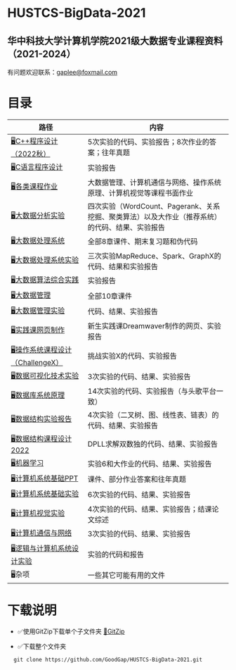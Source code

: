 # HUSTCS-BigData-2021
## 华中科技大学计算机学院2021级大数据专业课程资料（2021-2024）
有问题欢迎联系：gaplee@foxmail.com

# 目录
| 路径      | 内容            |
| --------- | -------------- |
| [🖥C++程序设计（2022秋）](./C++程序设计（2022秋）) | 5次实验的代码、实验报告；8次作业的答案；往年真题 |
| [🖥C语言程序设计](./C语言程序设计) | 实验报告 |
| [🖥各类课程作业](./各类课程作业) | 大数据管理、计算机通信与网络、操作系统原理、计算机视觉等课程书面作业 |
| [🖥大数据分析实验](./大数据分析实验) | 四次实验（WordCount、Pagerank、关系挖掘、聚类算法）以及大作业（推荐系统）的代码、结果、实验报告 |
| [🖥大数据处理系统](./大数据处理) | 全部8章课件、期末复习题和伪代码 |
| [🖥大数据处理系统实验](./大数据处理实验) | 三次实验MapReduce、Spark、GraphX的代码、结果和实验报告 |
| [🖥大数据算法综合实践](./大数据算法综合实践) | 实验报告 |
| [🖥大数据管理](./大数据管理) | 全部10章课件 |
| [🖥大数据管理实验](./大数据管理实验) | 代码、结果、实验报告 |
| [🖥实践课网页制作](./实践课网页制作) | 新生实践课Dreamwaver制作的网页、实验报告 |
| [🖥操作系统课程设计（ChallengeX）](./操作系统课程设计（ChallengeX）) | 挑战实验X的代码、实验报告 |
| [🖥数据可视化技术实验](./数据可视化技术实验) | 3次实验的代码、结果、实验报告 |
| [🖥数据库系统原理](./数据库系统原理) | 14次实验的代码、实验报告（与头歌平台一致） |
| [🖥数据结构实验报告](./数据结构实验报告) | 4次实验（二叉树、图、线性表、链表）的代码、结果、实验报告 |
| [🖥数据结构课程设计2022](./数据结构课设2022（提交版）) | DPLL求解双数独的代码、结果、实验报告 |
| [🖥机器学习](./机器学习) | 实验6和大作业的代码、结果、实验报告 |
| [🖥计算机系统基础PPT](./计算机系统基础PPT) | 课件、部分作业答案和往年真题 |
| [🖥计算机系统基础实验](./计算机系统基础实验) | 6次实验的代码、结果、实验报告 |
| [🖥计算机视觉实验](./计算机视觉实验) | 4次实验的代码、结果、实验报告；结课论文综述 |
| [🖥计算机通信与网络](./计算机通信与网络) | 3次实验的代码、结果、实验报告 |
| [🖥逻辑与计算机系统设计实验](./逻辑与计算机系统设计实验) | 实验的代码和报告 |
| 🖥杂项 | 一些其它可能有用的文件 |

# 下载说明
* ✅使用GitZip下载单个子文件夹
    [📁GitZip](http://kinolien.github.io/gitzip/)

* ✅下载整个文件夹
```markdown
  git clone https://github.com/GoodGap/HUSTCS-BigData-2021.git
```

